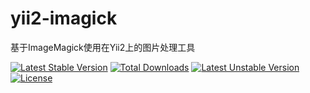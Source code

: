 # yii2-imagick
基于ImageMagick使用在Yii2上的图片处理工具

[![Latest Stable Version](https://poser.pugx.org/liasica/yii2-imagick/v/stable)](https://packagist.org/packages/liasica/yii2-imagick) [![Total Downloads](https://poser.pugx.org/liasica/yii2-imagick/downloads)](https://packagist.org/packages/liasica/yii2-imagick) [![Latest Unstable Version](https://poser.pugx.org/liasica/yii2-imagick/v/unstable)](https://packagist.org/packages/liasica/yii2-imagick) [![License](https://poser.pugx.org/liasica/yii2-imagick/license)](https://packagist.org/packages/liasica/yii2-imagick)
